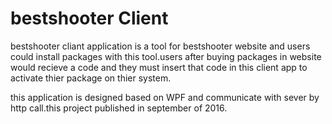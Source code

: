 # bestshooter Client

bestshooter cliant application is a tool for bestshooter website and users could install packages with this tool.users after buying packages in website would recieve a code and they must insert that code in this client app to activate thier package on thier system.

this application is designed based on WPF and communicate with sever by http call.this project published in september of 2016. 
